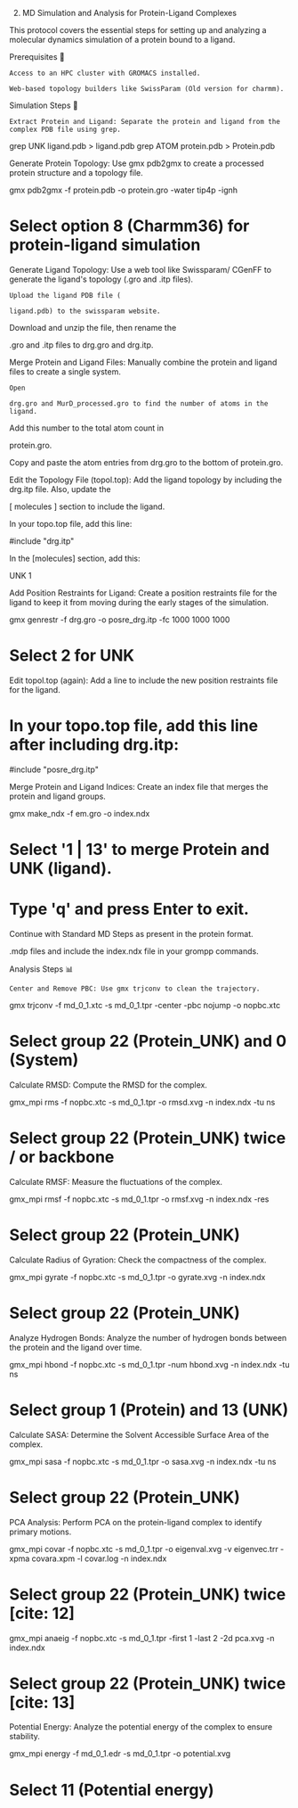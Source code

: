 2. MD Simulation and Analysis for Protein-Ligand Complexes

This protocol covers the essential steps for setting up and analyzing a molecular dynamics simulation of a protein bound to a ligand.

Prerequisites 🔑

    Access to an HPC cluster with GROMACS installed.

    Web-based topology builders like SwissParam (Old version for charmm).

Simulation Steps 🏃

    Extract Protein and Ligand: Separate the protein and ligand from the complex PDB file using grep. 


grep UNK ligand.pdb > ligand.pdb
grep ATOM protein.pdb > Protein.pdb

Generate Protein Topology: Use gmx pdb2gmx to create a processed protein structure and a topology file. 


gmx pdb2gmx -f protein.pdb -o protein.gro -water tip4p -ignh
# Select option 8 (Charmm36) for protein-ligand simulation 

Generate Ligand Topology: Use a web tool like Swissparam/ CGenFF to generate the ligand's topology (.gro and .itp files). 

    Upload the ligand PDB file (

    ligand.pdb) to the swissparam website. 

Download and unzip the file, then rename the 

.gro and .itp files to drg.gro and drg.itp. 

Merge Protein and Ligand Files: Manually combine the protein and ligand files to create a single system. 

    Open 

    drg.gro and MurD_processed.gro to find the number of atoms in the ligand. 

Add this number to the total atom count in 

protein.gro. 

Copy and paste the atom entries from drg.gro to the bottom of protein.gro. 

Edit the Topology File (topol.top): Add the ligand topology by including the drg.itp file. Also, update the 

[ molecules ] section to include the ligand.     

In your topo.top file, add this line:

#include "drg.itp"

In the [molecules] section, add this:

UNK 1

Add Position Restraints for Ligand: Create a position restraints file for the ligand to keep it from moving during the early stages of the simulation. 

gmx genrestr -f drg.gro -o posre_drg.itp -fc 1000 1000 1000
# Select 2 for UNK 

Edit topol.top (again): Add a line to include the new position restraints file for the ligand. 

# In your topo.top file, add this line after including drg.itp:
#include "posre_drg.itp"

Merge Protein and Ligand Indices: Create an index file that merges the protein and ligand groups. 

gmx make_ndx -f em.gro -o index.ndx
# Select '1 | 13' to merge Protein and UNK (ligand). 
# Type 'q' and press Enter to exit. 

Continue with Standard MD Steps as present in the protein format. 

.mdp files and include the index.ndx file in your grompp commands. 

Analysis Steps 📊

    Center and Remove PBC: Use gmx trjconv to clean the trajectory. 

gmx trjconv -f md_0_1.xtc -s md_0_1.tpr -center -pbc nojump -o nopbc.xtc
# Select group 22 (Protein_UNK) and 0 (System) 

Calculate RMSD: Compute the RMSD for the complex. 

gmx_mpi rms -f nopbc.xtc -s md_0_1.tpr -o rmsd.xvg -n index.ndx -tu ns
# Select group 22 (Protein_UNK) twice / or backbone 

Calculate RMSF: Measure the fluctuations of the complex. 

gmx_mpi rmsf -f nopbc.xtc -s md_0_1.tpr -o rmsf.xvg -n index.ndx -res
# Select group 22 (Protein_UNK) 

Calculate Radius of Gyration: Check the compactness of the complex. 

gmx_mpi gyrate -f nopbc.xtc -s md_0_1.tpr -o gyrate.xvg -n index.ndx
# Select group 22 (Protein_UNK) 

Analyze Hydrogen Bonds: Analyze the number of hydrogen bonds between the protein and the ligand over time. 

gmx_mpi hbond -f nopbc.xtc -s md_0_1.tpr -num hbond.xvg -n index.ndx -tu ns
# Select group 1 (Protein) and 13 (UNK) 

Calculate SASA: Determine the Solvent Accessible Surface Area of the complex. 

gmx_mpi sasa -f nopbc.xtc -s md_0_1.tpr -o sasa.xvg -n index.ndx -tu ns
# Select group 22 (Protein_UNK) 

PCA Analysis: Perform PCA on the protein-ligand complex to identify primary motions. 

gmx_mpi covar -f nopbc.xtc -s md_0_1.tpr -o eigenval.xvg -v eigenvec.trr -xpma covara.xpm -l covar.log -n index.ndx
# Select group 22 (Protein_UNK) twice [cite: 12]
gmx_mpi anaeig -f nopbc.xtc -s md_0_1.tpr -first 1 -last 2 -2d pca.xvg -n index.ndx
# Select group 22 (Protein_UNK) twice [cite: 13]

Potential Energy: Analyze the potential energy of the complex to ensure stability. 

gmx_mpi energy -f md_0_1.edr -s md_0_1.tpr -o potential.xvg
# Select 11 (Potential energy) 

